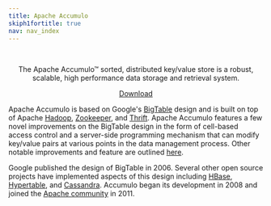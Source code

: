 ```yaml
---
title: Apache Accumulo
skiph1fortitle: true
nav: nav_index
---
```


<br>
<div class="jumbotron" style="text-align: center">
<p>
The Apache Accumulo&trade; sorted, distributed key/value store is a robust, scalable, high performance data storage and retrieval system.  
</p>
<a class="btn btn-success btn-lg" href="downloads/" role="button"><span class="glyphicon glyphicon-download"></span> Download</a>
</div>

Apache Accumulo is based on Google's [BigTable][1] design and is built on
top of Apache [Hadoop][2], [Zookeeper][3], and [Thrift][4].  Apache Accumulo features a few novel 
improvements on the BigTable design in the form of cell-based access control and a server-side
programming mechanism that can modify key/value pairs at various points in the
data management process.  Other notable improvements and feature are outlined
[here](notable_features.html).

Google published the design of BigTable in 2006.  Several other open source
projects have implemented aspects of this design including [HBase][5], [Hypertable][6],
and [Cassandra][7].  Accumulo began its development in 2008 and joined the [Apache community][8] in 2011.

[1]: http://research.google.com/archive/bigtable.html "BigTable"
[2]: http://hadoop.apache.org/                   "Hadoop"
[3]: http://zookeeper.apache.org                 "Zookeeper"
[4]: http://thrift.apache.org                    "Thrift"
[5]: http://hbase.apache.org                     "HBase"
[6]: http://hypertable.com                       "Hypertable"
[7]: http://cassandra.apache.org                 "Cassandra"
[8]: http://www.apache.org/                      "Apache Software Foundation"
